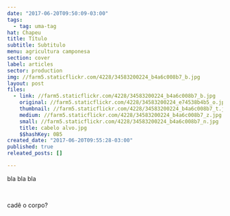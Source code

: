 ```yaml
---
date: "2017-06-20T09:50:09-03:00"
tags:
  - tag: uma-tag
hat: Chapeu
title: Título
subtitle: Subtitulo
menu: agricultura camponesa
section: cover
label: articles
sector: production
img: //farm5.staticflickr.com/4228/34583200224_b4a6c008b7_b.jpg
layout: post
files:
  - link: //farm5.staticflickr.com/4228/34583200224_b4a6c008b7_b.jpg
    original: //farm5.staticflickr.com/4228/34583200224_e74538b4b5_o.jpg
    thumbnail: //farm5.staticflickr.com/4228/34583200224_b4a6c008b7_t.jpg
    medium: //farm5.staticflickr.com/4228/34583200224_b4a6c008b7_z.jpg
    small: //farm5.staticflickr.com/4228/34583200224_b4a6c008b7_n.jpg
    title: cabelo alvo.jpg
    $$hashKey: 0B5
created_date: "2017-06-20T09:55:28-03:00"
published: true
releated_posts: []

---
```

<p>bla bla bla</p>

<p>&nbsp;</p>

<p>cad&ecirc; o corpo?</p>
